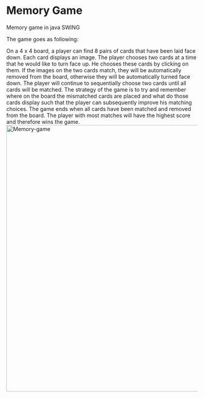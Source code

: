 # Memory Game

Memory game in java SWING

The game goes as following:

On a 4 x 4 board, a player can find 8 pairs of cards that have been laid face down. Each card displays an image. The player chooses two cards at a time that he would like to turn face up. He chooses these cards by clicking on them. If the images on the two cards match, they will be automatically removed from the board, otherwise they will be automatically turned face down. The player will continue to sequentially choose two cards until all cards will be matched. The strategy of the game is to try and remember where on the board the mismatched cards are placed and what do those cards display such that the player can subsequently improve his matching choices. The game ends when all cards have been matched and removed from the board. The player with most matches will have the highest score and therefore wins the game.
<img width="703" alt="Memory-game" src="https://user-images.githubusercontent.com/32286325/147455277-d41ff796-30dc-4161-a347-495b1a284f5c.png">
